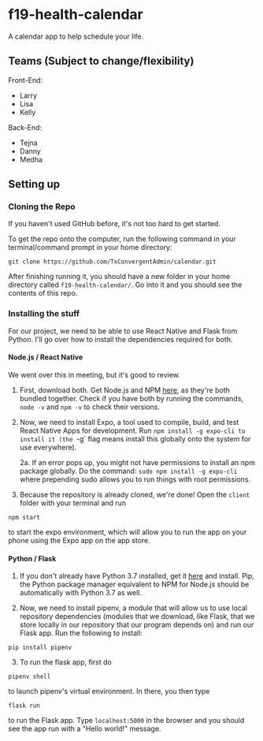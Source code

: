 # f19-health-calendar

A calendar app to help schedule your life.

## Teams (Subject to change/flexibility)

Front-End:
- Larry
- Lisa
- Kelly

Back-End:
- Tejna
- Danny
- Medha

## Setting up

### Cloning the Repo

If you haven't used GitHub before, it's not too hard to get started.

To get the repo onto the computer, run the following command in your terminal/command prompt in your home directory:
```
git clone https://github.com/TxConvergentAdmin/calendar.git
```

After finishing running it, you should have a new folder in your home directory called `f19-health-calendar/`. Go into it and you should see the contents of this repo.

### Installing the stuff

For our project, we need to be able to use React Native and Flask from Python. I'll go over how to install the dependencies required for both.

#### Node.js / React Native

We went over this in meeting, but it's good to review.

1. First, download both. Get Node.js and NPM [here](https://nodejs.org/en/), as they're both bundled together. Check if you have both by running the commands, `node -v` and `npm -v` to check their versions.

2. Now, we need to install Expo, a tool used to compile, build, and test React Native Apps for development. Run `npm install -g expo-cli to install it (the `-g` flag means install this globally onto the system for use everywhere).

    2a. If an error pops up, you might not have permissions to install an npm package globally. Do the command:
    `sudo npm install -g expo-cli` where prepending sudo allows you to run things with root permissions.

3. Because the repository is already cloned, we're done! Open the `client` folder with your terminal and run
```
npm start
```
to start the expo environment, which will allow you to run the app on your phone using the Expo app on the app store.

#### Python / Flask

1. If you don't already have Python 3.7 installed, get it [here](https://www.python.org/downloads/) and install. Pip, the Python package manager equivalent to NPM for Node.js should be automatically with Python 3.7 as well.

2. Now, we need to install pipenv, a module that will allow us to use local repository dependencies (modules that we download, like Flask, that we store locally in our repository that our program depends on) and run our Flask app. Run the following to install:
```
pip install pipenv
```

3. To run the flask app, first do
```
pipenv shell
```
to launch pipenv's virtual environment. In there, you then type
```
flask run
```
to run the Flask app. Type `localhost:5000` in the browser and you should see the app run with a "Hello world!" message.
